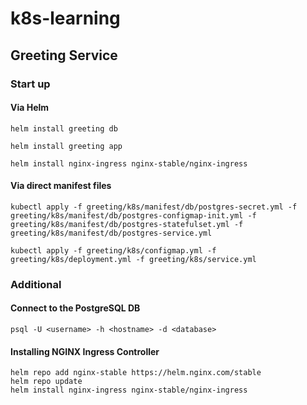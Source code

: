 # k8s-learning

## Greeting Service

### Start up

#### Via Helm
```
helm install greeting db
```
```
helm install greeting app
```
```
helm install nginx-ingress nginx-stable/nginx-ingress
```

#### Via direct manifest files
```
kubectl apply -f greeting/k8s/manifest/db/postgres-secret.yml -f greeting/k8s/manifest/db/postgres-configmap-init.yml -f greeting/k8s/manifest/db/postgres-statefulset.yml -f greeting/k8s/manifest/db/postgres-service.yml
```
```
kubectl apply -f greeting/k8s/configmap.yml -f greeting/k8s/deployment.yml -f greeting/k8s/service.yml
```

### Additional

#### Connect to the PostgreSQL DB 
```
psql -U <username> -h <hostname> -d <database>
```

#### Installing NGINX Ingress Controller
```
helm repo add nginx-stable https://helm.nginx.com/stable
helm repo update
helm install nginx-ingress nginx-stable/nginx-ingress
```